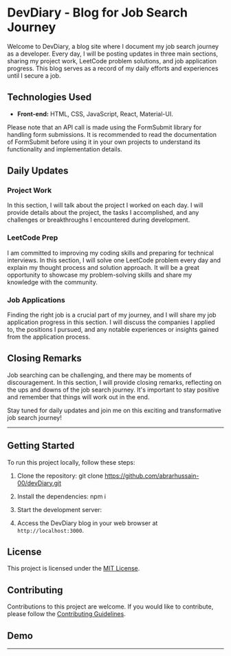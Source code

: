 # DevDiary - Blog for Job Search Journey

Welcome to DevDiary, a blog site where I document my job search journey as a developer. Every day, I will be posting updates in three main sections, sharing my project work, LeetCode problem solutions, and job application progress. This blog serves as a record of my daily efforts and experiences until I secure a job.

## Technologies Used

- **Front-end:** HTML, CSS, JavaScript, React, Material-UI.

Please note that an API call is made using the FormSubmit library for handling form submissions. It is recommended to read the documentation of FormSubmit before using it in your own projects to understand its functionality and implementation details.

## Daily Updates

### Project Work

In this section, I will talk about the project I worked on each day. I will provide details about the project, the tasks I accomplished, and any challenges or breakthroughs I encountered during development.

### LeetCode Prep

I am committed to improving my coding skills and preparing for technical interviews. In this section, I will solve one LeetCode problem every day and explain my thought process and solution approach. It will be a great opportunity to showcase my problem-solving skills and share my knowledge with the community.

### Job Applications

Finding the right job is a crucial part of my journey, and I will share my job application progress in this section. I will discuss the companies I applied to, the positions I pursued, and any notable experiences or insights gained from the application process.

## Closing Remarks

Job searching can be challenging, and there may be moments of discouragement. In this section, I will provide closing remarks, reflecting on the ups and downs of the job search journey. It's important to stay positive and remember that things will work out in the end.

Stay tuned for daily updates and join me on this exciting and transformative job search journey!

---

## Getting Started

To run this project locally, follow these steps:

1. Clone the repository:
git clone https://github.com/abrarhussain-00/devDiary.git

2. Install the dependencies:
npm i

3. Start the development server:

4. Access the DevDiary blog in your web browser at `http://localhost:3000`.

## License

This project is licensed under the [MIT License](LICENSE).

## Contributing

Contributions to this project are welcome. If you would like to contribute, please follow the [Contributing Guidelines](CONTRIBUTING.md).

## Demo

---
